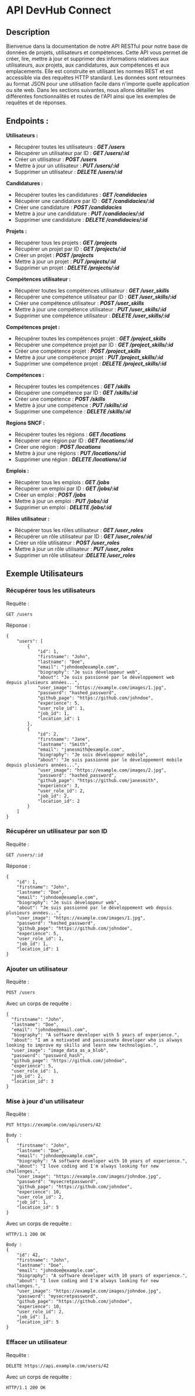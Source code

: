 # API DevHub Connect

## Description

Bienvenue dans la documentation de notre API RESTful pour notre base de données de projets, utilisateurs et compétences. Cette API vous permet de créer, lire, mettre à jour et supprimer des informations relatives aux utilisateurs, aux projets, aux candidatures, aux compétences et aux emplacements. Elle est construite en utilisant les normes REST et est accessible via des requêtes HTTP standard. Les données sont retournées au format JSON pour une utilisation facile dans n'importe quelle application ou site web. Dans les sections suivantes, nous allons détailler les différentes fonctionnalités et routes de l'API ainsi que les exemples de requêtes et de réponses.

## Endpoints :

**Utilisateurs :**

- Récupérer toutes les utilisateurs : **_GET /users_**
- Récupérer un utilisateur par ID : **_GET /users/:id_**
- Créer un utilisateur : **_POST /users_**
- Mettre à jour un utilisateur : **_PUT /users/:id_**
- Supprimer un utilisateur : **_DELETE /users/:id_**

**Candidatures :**

- Récupérer toutes les candidatures : **_GET /candidacies_**
- Récupérer une candidature par ID : **_GET /candidacies/:id_**
- Créer une candidature : **_POST /candidacies_**
- Mettre à jour une candidature : **_PUT /candidacies/:id_**
- Supprimer une candidature : **_DELETE /candidacies/:id_**

**Projets :**

- Récupérer tous les projets : **_GET /projects_**
- Récupérer un projet par ID : **_GET /projects/:id_**
- Créer un projet : **_POST /projects_**
- Mettre à jour un projet : **_PUT /projects/:id_**
- Supprimer un projet : **_DELETE /projects/:id_**

**Compétences utilisateur :**

- Récupérer toutes les compétences utilisateur : **_GET /user_skills_**
- Récupérer une compétence utilisateur par ID : **_GET /user_skills/:id_**
- Créer une compétence utilisateur : **_POST /user_skills_**
- Mettre à jour une compétence utilisateur : **_PUT /user_skills/:id_**
- Supprimer une compétence utilisateur : **_DELETE /user_skills/:id_**

**Compétences projet :**

- Récupérer toutes les compétences projet : **_GET /project_skills_**
- Récupérer une compétence projet par ID : **_GET /project_skills/:id_**
- Créer une compétence projet : **_POST /project_skills_**
- Mettre à jour une compétence projet : **_PUT /project_skills/:id_**
- Supprimer une compétence projet : **_DELETE /project_skills/:id_**

**Compétences :**

- Récupérer toutes les compétences : **_GET /skills_**
- Récupérer une compétence par ID : **_GET /skills/:id_**
- Créer une compétence : **_POST /skills_**
- Mettre à jour une compétence : **_PUT /skills/:id_**
- Supprimer une compétence : **_DELETE /skills/:id_**

**Regions SNCF :**

- Récupérer toutes les régions : **_GET /locations_**
- Récupérer une région par ID : **_GET /locations/:id_**
- Créer une région : **_POST /locations_**
- Mettre à jour une régions : **_PUT /locations/:id_**
- Supprimer une région : **_DELETE /locations/:id_**

**Emplois :**

- Récupérer tous les emplois : **_GET /jobs_**
- Récupérer un emploi par ID : **_GET /jobs/:id_**
- Créer un emploi : **_POST /jobs_**
- Mettre à jour un emploi : **_PUT /jobs/:id_**
- Supprimer un emploi : **_DELETE /jobs/:id_**

**Rôles utilisateur :**

- Récupérer tous les rôles utilisateur : **_GET /user_roles_**
- Récupérer un rôle utilisateur par ID : **_GET /user_roles/:id_**
- Créer un rôle utilisateur : **_POST /user_roles_**
- Mettre à jour un rôle utilisateur : **_PUT /user_roles_**
- Supprimer un rôle utilisateur :**_DELETE /user_roles_**

## Exemple Utilisateurs

### Récupérer tous les utilisateurs

Requête :

```
GET /users
```

Réponse :

```
{
    "users": [
        {
            "id": 1,
            "firstname": "John",
            "lastname": "Doe",
            "email": "johndoe@example.com",
            "biography": "Je suis développeur web",
            "about": "Je suis passionné par le développement web depuis plusieurs années...",
            "user_image": "https://example.com/images/1.jpg",
            "password": "hashed_password",
            "github_page": "https://github.com/johndoe",
            "experience": 5,
            "user_role_id": 1,
            "job_id": 1,
            "location_id": 1
        },
        {
            "id": 2,
            "firstname": "Jane",
            "lastname": "Smith",
            "email": "janesmith@example.com",
            "biography": "Je suis développeur mobile",
            "about": "Je suis passionné par le développement mobile depuis plusieurs années...",
            "user_image": "https://example.com/images/2.jpg",
            "password": "hashed_password",
            "github_page": "https://github.com/janesmith",
            "experience": 3,
            "user_role_id": 2,
            "job_id": 2,
            "location_id": 2
        }
    ]
}
```

### Récupérer un utilisateur par son ID

Requête :

```
GET /users/:id
```

Réponse :

```
{
    "id": 1,
    "firstname": "John",
    "lastname": "Doe",
    "email": "johndoe@example.com",
    "biography": "Je suis développeur web",
    "about": "Je suis passionné par le développement web depuis plusieurs années...",
    "user_image": "https://example.com/images/1.jpg",
    "password": "hashed_password",
    "github_page": "https://github.com/johndoe",
    "experience": 5,
    "user_role_id": 1,
    "job_id": 1,
    "location_id": 1
}
```

### Ajouter un utilisateur

Requête :

```
POST /users
```

Avec un corps de requête :

```
{
  "firstname": "John",
  "lastname": "Doe",
  "email": "johndoe@email.com",
  "biography": "A software developer with 5 years of experience.",
  "about": "I am a motivated and passionate developer who is always looking to improve my skills and learn new technologies.",
  "user_image": "image_data_as_a_blob",
  "password": "password_hash",
  "github_page": "https://github.com/johndoe",
  "experience": 5,
  "user_role_id": 1,
  "job_id": 2,
  "location_id": 3
}
```

### Mise à jour d'un utilisateur

Requête :

```
PUT https://example.com/api/users/42

Body :
{
    "firstname": "John",
    "lastname": "Doe",
    "email": "johndoe@example.com",
    "biography": "A software developer with 10 years of experience.",
    "about": "I love coding and I'm always looking for new challenges.",
    "user_image": "https://example.com/images/johndoe.jpg",
    "password": "mysecretpassword",
    "github_page": "https://github.com/johndoe",
    "experience": 10,
    "user_role_id": 2,
    "job_id": 1,
    "location_id": 5
}
```

Avec un corps de requête :

```
HTTP/1.1 200 OK

Body :
{
    "id": 42,
    "firstname": "John",
    "lastname": "Doe",
    "email": "johndoe@example.com",
    "biography": "A software developer with 10 years of experience.",
    "about": "I love coding and I'm always looking for new challenges.",
    "user_image": "https://example.com/images/johndoe.jpg",
    "password": "mysecretpassword",
    "github_page": "https://github.com/johndoe",
    "experience": 10,
    "user_role_id": 2,
    "job_id": 1,
    "location_id": 5
}
```

### Effacer un utilisateur

Requête :

```
DELETE https://api.example.com/users/42
```

Avec un corps de requête :

```
HTTP/1.1 200 OK
```

